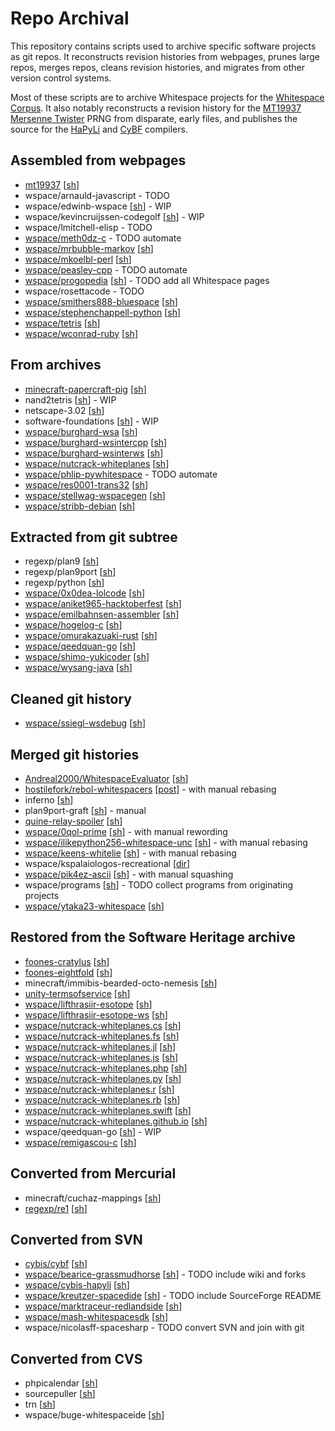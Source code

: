 # Repo Archival

This repository contains scripts used to archive specific software projects as
git repos. It reconstructs revision histories from webpages, prunes large repos,
merges repos, cleans revision histories, and migrates from other version control
systems.

Most of these scripts are to archive Whitespace projects for the
[Whitespace Corpus](https://github.com/wspace/corpus). It also notably
reconstructs a revision history for the [MT19937 Mersenne Twister](https://github.com/thaliaarchi/mt19937-archive)
PRNG from disparate, early files, and publishes the source for the [HaPyLi](https://github.com/wspace/cybis-hapyli)
and [CyBF](https://github.com/thaliaarchi/cybf-archive) compilers.

## Assembled from webpages

- [mt19937](https://github.com/thaliaarchi/mt19937-archive) [[sh](scripts/mt19937/archive.sh)]
- wspace/arnauld-javascript - TODO
- wspace/edwinb-wspace [[sh](scripts/wspace/edwinb-wspace/archive.sh)] - WIP
- wspace/kevincruijssen-codegolf [[sh](scripts/wspace/kevincruijssen-codegolf.sh)] - WIP
- wspace/lmitchell-elisp - TODO
- [wspace/meth0dz-c](https://github.com/wspace/meth0dz-c) - TODO automate
- [wspace/mrbubble-markov](https://github.com/wspace/mrbubble-markov) [[sh](scripts/wspace/mrbubble-markov.sh)]
- [wspace/mkoelbl-perl](https://github.com/wspace/mkoelbl-perl) [[sh](scripts/wspace/mkoelbl-perl.sh)]
- [wspace/peasley-cpp](https://github.com/wspace/peasley-cpp) - TODO automate
- [wspace/progopedia](https://github.com/wspace/progopedia) [[sh](scripts/wspace/progopedia.sh)] - TODO add all Whitespace pages
- wspace/rosettacode - TODO
- [wspace/smithers888-bluespace](https://github.com/wspace/smithers888-bluespace) [[sh](scripts/wspace/smithers888-bluespace.sh)]
- [wspace/stephenchappell-python](https://github.com/wspace/stephenchappell-python) [[sh](scripts/wspace/stephenchappell-python.sh)]
- [wspace/tetris](https://github.com/wspace/tetris) [[sh](scripts/wspace/pdewacht-tetris.sh)]
- [wspace/wconrad-ruby](https://github.com/wspace/wconrad-ruby) [[sh](scripts/wspace/wconrad-ruby.sh)]

## From archives

- [minecraft-papercraft-pig](https://github.com/thaliaarchi/minecraft-papercraft-pig) [[sh](scripts/minecraft/papercraft-pig.sh)]
- nand2tetris [[sh](scripts/nand2tetris.sh)] - WIP
- netscape-3.02 [[sh](scripts/netscape-3.02.sh)]
- software-foundations [[sh](scripts/software-foundations/get_versions.sh)] - WIP
- [wspace/burghard-wsa](https://github.com/wspace/burghard-wsa) [[sh](scripts/wspace/burghard.sh)]
- [wspace/burghard-wsintercpp](https://github.com/wspace/burghard-wsintercpp) [[sh](scripts/wspace/burghard.sh)]
- [wspace/burghard-wsinterws](https://github.com/wspace/burghard-wsinterws) [[sh](scripts/wspace/burghard.sh)]
- [wspace/nutcrack-whiteplanes](https://github.com/wspace/nutcrack-whiteplanes) [[sh](scripts/wspace/nutcrack-whiteplanes.sh)]
- [wspace/phlip-pywhitespace](https://github.com/wspace/phlip-pywhitespace) - TODO automate
- [wspace/res0001-trans32](https://github.com/wspace/res0001-trans32) [[sh](scripts/wspace/res0001-trans32.sh)]
- [wspace/stellwag-wspacegen](https://github.com/wspace/stellwag-wspacegen) [[sh](scripts/wspace/stellwag-wspacegen.sh)]
- [wspace/stribb-debian](https://github.com/wspace/stribb-debian) [[sh](scripts/wspace/stribb-debian/archive.sh)]

## Extracted from git subtree

- regexp/plan9 [[sh](scripts/regexp/plan9.sh)]
- regexp/plan9port [[sh](scripts/regexp/plan9port.sh)]
- regexp/python [[sh](scripts/regexp/python-re.sh)]
- [wspace/0x0dea-lolcode](https://github.com/wspace/0x0dea-lolcode) [[sh](scripts/wspace/0x0dea-lolcode.sh)]
- [wspace/aniket965-hacktoberfest](https://github.com/wspace/aniket965-hacktoberfest) [[sh](scripts/wspace/aniket965-hacktoberfest.sh)]
- [wspace/emilbahnsen-assembler](https://github.com/wspace/emilbahnsen-assembler) [[sh](scripts/wspace/emilbahnsen-assembler.sh)]
- [wspace/hogelog-c](https://github.com/wspace/hogelog-c) [[sh](scripts/wspace/hogelog-c.sh)]
- [wspace/omurakazuaki-rust](https://github.com/wspace/omurakazuaki-rust) [[sh](scripts/wspace/omurakazuaki-rust.sh)]
- [wspace/qeedquan-go](https://github.com/wspace/qeedquan-go) [[sh](scripts/wspace/qeedquan-go/live.sh)]
- [wspace/shimo-yukicoder](https://github.com/wspace/shimo-yukicoder) [[sh](scripts/wspace/shimo-yukicoder.sh)]
- [wspace/wysang-java](https://github.com/wspace/wysang-java) [[sh](scripts/wspace/wysang-java.sh)]

## Cleaned git history

- [wspace/ssiegl-wsdebug](https://github.com/wspace/ssiegl-wsdebug) [[sh](scripts/wspace/ssiegl-wsdebug.sh)]

## Merged git histories

- [Andreal2000/WhitespaceEvaluator](https://github.com/Andreal2000/WhitespaceEvaluator) [[sh](scripts/wspace/andreal2000-scala.sh)]
- [hostilefork/rebol-whitespacers](https://github.com/hostilefork/rebol-whitespacers) [[post](scripts/wspace/rebol-whitespacers/post.md)] - with manual rebasing
- inferno [[sh](scripts/inferno/archive.sh)]
- plan9port-graft [[sh](scripts/plan9port-graft.sh)] - manual
- [quine-relay-spoiler](https://github.com/thaliaarchi/quine-relay-spoiler) [[sh](scripts/quine-relay.sh)]
- [wspace/0qol-prime](https://github.com/wspace/0qol-prime) [[sh](scripts/wspace/0qol-prime.sh)] - with manual rewording
- [wspace/ilikepython256-whitespace-unc](https://github.com/wspace/ilikepython256-whitespace-unc) [[sh](scripts/wspace/ilikepython256-whitespace-unc.sh)] - with manual rebasing
- [wspace/keens-whitelie](https://github.com/wspace/keens-whitelie) [[sh](scripts/wspace/keens-whitelie.sh)] - with manual rebasing
- wspace/kspalaiologos-recreational [[dir](scripts/wspace/kspalaiologos-recreational/README.md)]
- [wspace/pik4ez-ascii](https://github.com/wspace/pik4ez-ascii) [[sh](scripts/wspace/pik4ez-ascii.sh)] - with manual squashing
- wspace/programs [[sh](scripts/wspace/programs.sh)] - TODO collect programs from originating projects
- [wspace/ytaka23-whitespace](https://github.com/wspace/ytaka23-whitespace) [[sh](scripts/wspace/ytaka23-whitespace.sh)]

## Restored from the Software Heritage archive

- [foones-cratylus](https://github.com/thaliaarchi/foones-cratylus) [[sh](scripts/foones/cratylus.sh)]
- [foones-eightfold](https://github.com/thaliaarchi/foones-eightfold) [[sh](scripts/foones/eightfold.sh)]
- minecraft/immibis-bearded-octo-nemesis [[sh](scripts/minecraft/immibis-bearded-octo-nemesis.sh)]
- [unity-termsofservice](https://github.com/thaliaarchi/unity-termsofservice) [[sh](scripts/unity-termsofservice.sh)]
- [wspace/lifthrasiir-esotope](https://github.com/wspace/lifthrasiir-esotope) [[sh](scripts/wspace/lifthrasiir-esotope.sh)]
- [wspace/lifthrasiir-esotope-ws](https://github.com/wspace/lifthrasiir-esotope-ws) [[sh](scripts/wspace/lifthrasiir-esotope-ws.sh)]
- [wspace/nutcrack-whiteplanes.cs](https://github.com/wspace/nutcrack-whiteplanes.cs) [[sh](scripts/wspace/nutcrack-whiteplanes.sh)]
- [wspace/nutcrack-whiteplanes.fs](https://github.com/wspace/nutcrack-whiteplanes.fs) [[sh](scripts/wspace/nutcrack-whiteplanes.sh)]
- [wspace/nutcrack-whiteplanes.jl](https://github.com/wspace/nutcrack-whiteplanes.jl) [[sh](scripts/wspace/nutcrack-whiteplanes.sh)]
- [wspace/nutcrack-whiteplanes.js](https://github.com/wspace/nutcrack-whiteplanes.js) [[sh](scripts/wspace/nutcrack-whiteplanes.sh)]
- [wspace/nutcrack-whiteplanes.php](https://github.com/wspace/nutcrack-whiteplanes.php) [[sh](scripts/wspace/nutcrack-whiteplanes.sh)]
- [wspace/nutcrack-whiteplanes.py](https://github.com/wspace/nutcrack-whiteplanes.py) [[sh](scripts/wspace/nutcrack-whiteplanes.sh)]
- [wspace/nutcrack-whiteplanes.r](https://github.com/wspace/nutcrack-whiteplanes.r) [[sh](scripts/wspace/nutcrack-whiteplanes.sh)]
- [wspace/nutcrack-whiteplanes.rb](https://github.com/wspace/nutcrack-whiteplanes.rb) [[sh](scripts/wspace/nutcrack-whiteplanes.sh)]
- [wspace/nutcrack-whiteplanes.swift](https://github.com/wspace/nutcrack-whiteplanes.swift) [[sh](scripts/wspace/nutcrack-whiteplanes.sh)]
- [wspace/nutcrack-whiteplanes.github.io](https://github.com/wspace/nutcrack-whiteplanes.github.io) [[sh](scripts/wspace/nutcrack-whiteplanes.sh)]
- wspace/qeedquan-go [[sh](scripts/wspace/qeedquan-go/swh.sh)] - WIP
- [wspace/remigascou-c](https://github.com/wspace/remigascou-c) [[sh](scripts/wspace/remigascou-c.sh)]

## Converted from Mercurial

- minecraft/cuchaz-mappings [[sh](scripts/minecraft/cuchaz-mappings.sh)]
- [regexp/re1](https://github.com/thaliaarchi/re1-archive) [[sh](scripts/regexp/re1.sh)]

## Converted from SVN

- [cybis/cybf](https://github.com/thaliaarchi/cybf-archive) [[sh](scripts/cybis/cybf.sh)]
- [wspace/bearice-grassmudhorse](https://github.com/wspace/bearice-grassmudhorse) [[sh](scripts/wspace/bearice-grassmudhorse.sh)] - TODO include wiki and forks
- [wspace/cybis-hapyli](https://github.com/wspace/cybis-hapyli) [[sh](scripts/cybis/hapyli.sh)]
- [wspace/kreutzer-spacedide](https://github.com/wspace/kreutzer-spacedide) [[sh](scripts/wspace/kreutzer-spacedide.sh)] - TODO include SourceForge README
- [wspace/marktraceur-redlandside](https://github.com/wspace/marktraceur-redlandside) [[sh](scripts/wspace/marktraceur-redlandside.sh)]
- [wspace/mash-whitespacesdk](https://github.com/wspace/mash-whitespacesdk) [[sh](scripts/wspace/mash-whitespacesdk.sh)]
- wspace/nicolasff-spacesharp - TODO convert SVN and join with git

## Converted from CVS

- phpicalendar [[sh](scripts/phpicalendar.sh)]
- sourcepuller [[sh](scripts/sourcepuller.sh)]
- trn [[sh](scripts/trn.sh)]
- wspace/buge-whitespaceide [[sh](scripts/wspace/buge-whitespaceide.sh)]
